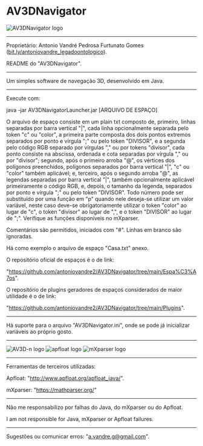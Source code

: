 # AV3DNavigator
![AV3DNavigator logo](https://antoniovandre2.github.io/AV3DNavigator/AV3DNavigator%20-%20Logo%20-%20200p.png)
____________________

Proprietário: Antonio Vandré Pedrosa Furtunato Gomes ([bit.ly/antoniovandre_legadoontologico](https://bit.ly/antoniovandre_legadoontologico)).

README do "AV3DNavigator".
____________________

Um simples software de navegação 3D, desenvolvido em Java.
_____

Execute com:

java -jar AV3DNavigatorLauncher.jar [ARQUIVO DE ESPAÇO]

O arquivo de espaço consiste em um plain txt composto de, primeiro, linhas separadas por barra vertical "|", cada linha opcionalmente separada pelo token "c" ou "color", a primeira parte composta dos dois pontos extremos separados por ponto e vírgula ";" ou pelo token "DIVISOR", e a segunda pelo código RGB separado por vírgulas "," ou por tokens "divisor", cada ponto consiste na abscissa, ordenada e cota separadas por vírgula "," ou por "divisor"; segundo, após o primeiro arroba "@", os vértices dos polígonos preenchidos, polígonos separados por barra vertical "|", "c" ou "color" também aplicável; e, terceiro, após o segundo arroba "@", as legendas separadas por barra vertical "|", também opcionalmente aplicável primeiramente o código RGB, e, depois, o tamanho da legenda, separados por ponto e vírgula ";" ou pelo token "DIVISOR". Todo número pode ser substituído por uma função em "p" quando nele deseja-se utilizar um valor variável, neste caso deve-se obrigatoriamente utilizar o token "color" ao lugar de "c", o token "divisor" ao lugar de ",", e o token "DIVISOR" ao lugar de ";". Verifique as funções disponíveis no mXparser.

Comentários são permitidos, iniciados com "#". Linhas em branco são ignoradas.

Há como exemplo o arquivo de espaço "Casa.txt" anexo.

O repositório oficial de espaços é o de link:

"https://github.com/antoniovandre2/AV3DNavigator/tree/main/Espa%C3%A7os".

O repositório de plugins geradores de espaços considerados de maior utilidade é o de link:

"https://github.com/antoniovandre2/AV3DNavigator/tree/main/Plugins".
____________________

Há suporte para o arquivo "AV3DNavigator.ini", onde se pode já inicializar variáveis ao próprio gosto.
____________________

![AV3D-n logo](https://antoniovandre2.github.io/AV3DNavigator/Powered%20by%20AV3D-n%20engine%20-%20200p.png) ![apfloat logo](https://antoniovandre2.github.io/AV3DNavigator/Powered%20by%20apfloat%20-%20200p.png) ![mXparser logo](https://antoniovandre2.github.io/AV3DNavigator/Powered%20by%20mXparser%20-%20200p.png)
____________________

Ferramentas de terceiros utilizadas:

Apfloat: "http://www.apfloat.org/apfloat_java/".

mXparser: "https://mathparser.org/"
____________________

Não me responsabilizo por falhas do Java, do mXparser ou do Apfloat.

I am not responsible for Java, mXparser or Apfloat failures.
____________________

Sugestões ou comunicar erros: "a.vandre.g@gmail.com".

